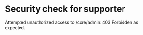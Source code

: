 # Security check for supporter

Attempted unauthorized access to /core/admin: 403 Forbidden as expected.
